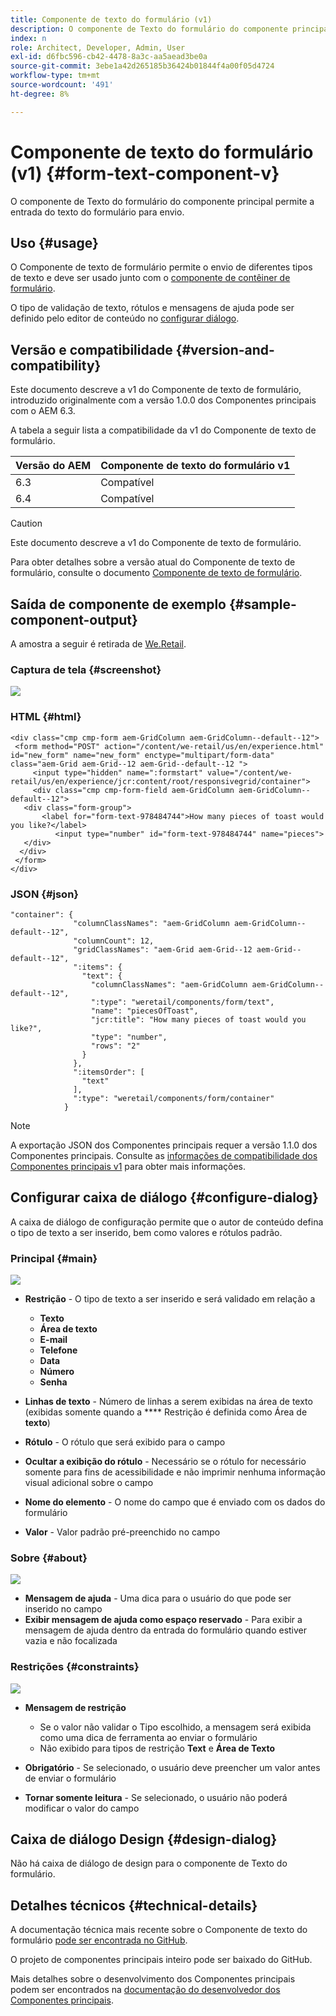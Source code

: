 ```yaml
---
title: Componente de texto do formulário (v1)
description: O componente de Texto do formulário do componente principal permite a entrada do texto do formulário para envio.
index: n
role: Architect, Developer, Admin, User
exl-id: d6fbc596-cb42-4478-8a3c-aa5aead3be0a
source-git-commit: 3ebe1a42d265185b36424b01844f4a00f05d4724
workflow-type: tm+mt
source-wordcount: '491'
ht-degree: 8%

---
```


# Componente de texto do formulário (v1) {#form-text-component-v}

O componente de Texto do formulário do componente principal permite a entrada do texto do formulário para envio.

## Uso {#usage}

O Componente de texto de formulário permite o envio de diferentes tipos de texto e deve ser usado junto com o [componente de contêiner de formulário](form-container-v1.md).

O tipo de validação de texto, rótulos e mensagens de ajuda pode ser definido pelo editor de conteúdo no [configurar diálogo](#configure-dialog).

## Versão e compatibilidade {#version-and-compatibility}

Este documento descreve a v1 do Componente de texto de formulário, introduzido originalmente com a versão 1.0.0 dos Componentes principais com o AEM 6.3.

A tabela a seguir lista a compatibilidade da v1 do Componente de texto de formulário.

| Versão do AEM | Componente de texto do formulário v1 |
|--- |--- |
| 6.3 | Compatível |
| 6.4 | Compatível |

>[!CAUTION]
>
>Este documento descreve a v1 do Componente de texto de formulário.
>
>Para obter detalhes sobre a versão atual do Componente de texto de formulário, consulte o documento [Componente de texto de formulário](/help/components/forms/form-text.md).

## Saída de componente de exemplo {#sample-component-output}

A amostra a seguir é retirada de [We.Retail](https://helpx.adobe.com/experience-manager/6-4/sites/developing/using/we-retail.html).

### Captura de tela {#screenshot}

![](/help/assets/chlimage_1-22.png)

### HTML {#html}

```
<div class="cmp cmp-form aem-GridColumn aem-GridColumn--default--12">
 <form method="POST" action="/content/we-retail/us/en/experience.html" id="new_form" name="new_form" enctype="multipart/form-data" class="aem-Grid aem-Grid--12 aem-Grid--default--12 ">
     <input type="hidden" name=":formstart" value="/content/we-retail/us/en/experience/jcr:content/root/responsivegrid/container">
     <div class="cmp cmp-form-field aem-GridColumn aem-GridColumn--default--12">
   <div class="form-group">
       <label for="form-text-978484744">How many pieces of toast would you like?</label>
          <input type="number" id="form-text-978484744" name="pieces">
   </div>
  </div>
 </form>
</div>
```

### JSON  {#json}

```
"container": {
              "columnClassNames": "aem-GridColumn aem-GridColumn--default--12",
              "columnCount": 12,
              "gridClassNames": "aem-Grid aem-Grid--12 aem-Grid--default--12",
              ":items": {
                "text": {
                  "columnClassNames": "aem-GridColumn aem-GridColumn--default--12",
                  ":type": "weretail/components/form/text",
                  "name": "piecesOfToast",
                  "jcr:title": "How many pieces of toast would you like?",
                  "type": "number",
                  "rows": "2"
                }
              },
              ":itemsOrder": [
                "text"
              ],
              ":type": "weretail/components/form/container"
            }
```

>[!NOTE]
>
>A exportação JSON dos Componentes principais requer a versão 1.1.0 dos Componentes principais. Consulte as [informações de compatibilidade dos Componentes principais v1](/help/versions.md) para obter mais informações.

## Configurar caixa de diálogo {#configure-dialog}

A caixa de diálogo de configuração permite que o autor de conteúdo defina o tipo de texto a ser inserido, bem como valores e rótulos padrão.

### Principal {#main}

![](/help/assets/chlimage_1-23.png)

* **Restrição**  - O tipo de texto a ser inserido e será validado em relação a

   * **Texto**
   * **Área de texto**
   * **E-mail**
   * **Telefone**
   * **Data**
   * **Número**
   * **Senha**

* **Linhas de texto**  - Número de linhas a serem exibidas na área de texto (exibidas somente quando a  **** Restrição é definida como Área de  **texto**)

* **Rótulo**  - O rótulo que será exibido para o campo
* **Ocultar a exibição do rótulo**  - Necessário se o rótulo for necessário somente para fins de acessibilidade e não imprimir nenhuma informação visual adicional sobre o campo
* **Nome do elemento**  - O nome do campo que é enviado com os dados do formulário
* **Valor**  - Valor padrão pré-preenchido no campo

### Sobre {#about}

![](/help/assets/chlimage_1-24.png)

* **Mensagem de ajuda**  - Uma dica para o usuário do que pode ser inserido no campo
* **Exibir mensagem de ajuda como espaço reservado**  - Para exibir a mensagem de ajuda dentro da entrada do formulário quando estiver vazia e não focalizada

### Restrições {#constraints}

![](/help/assets/chlimage_1-25.png)

* **Mensagem de restrição**

   * Se o valor não validar o Tipo escolhido, a mensagem será exibida como uma dica de ferramenta ao enviar o formulário
   * Não exibido para tipos de restrição **Text** e **Área de Texto**

* **Obrigatório**  - Se selecionado, o usuário deve preencher um valor antes de enviar o formulário
* **Tornar somente leitura**  - Se selecionado, o usuário não poderá modificar o valor do campo

## Caixa de diálogo Design {#design-dialog}

Não há caixa de diálogo de design para o componente de Texto do formulário.

## Detalhes técnicos {#technical-details}

A documentação técnica mais recente sobre o Componente de texto do formulário [pode ser encontrada no GitHub](https://github.com/adobe/aem-core-wcm-components/tree/master/content/src/content/jcr_root/apps/core/wcm/components/form/text/v1/text).

O projeto de componentes principais inteiro pode ser baixado do GitHub.

Mais detalhes sobre o desenvolvimento dos Componentes principais podem ser encontrados na [documentação do desenvolvedor dos Componentes principais](/help/developing/overview.md).
